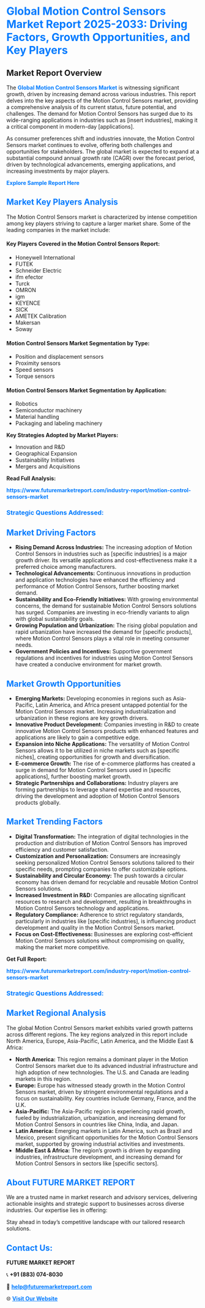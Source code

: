 <h1 style="color: #007BFF;">Global Motion Control Sensors Market Report 2025-2033: Driving Factors, Growth Opportunities, and Key Players</h1>

<section id="overview">
<h2>Market Report Overview</h2>
<p>The <a href="https://www.futuremarketreport.com/industry-report/motion-control-sensors-market" style="color: #007BFF; text-decoration: none;"><strong>Global Motion Control Sensors Market</strong></a> is witnessing significant growth, driven by increasing demand across various industries. This report delves into the key aspects of the Motion Control Sensors market, providing a comprehensive analysis of its current status, future potential, and challenges. The demand for Motion Control Sensors has surged due to its wide-ranging applications in industries such as [insert industries], making it a critical component in modern-day [applications].</p>
<p>As consumer preferences shift and industries innovate, the Motion Control Sensors market continues to evolve, offering both challenges and opportunities for stakeholders. The global market is expected to expand at a substantial compound annual growth rate (CAGR) over the forecast period, driven by technological advancements, emerging applications, and increasing investments by major players.</p>
</section>

<section id="overview">
<p><a href="https://www.futuremarketreport.com/request-sample/reportId=82194" style="color: #007BFF; text-decoration: none;"><strong>Explore Sample Report Here</strong></a></p>
</section>

<section id="key-players">
<h2 style="color: #007BFF;">Market Key Players Analysis</h2>
<p>The Motion Control Sensors market is characterized by intense competition among key players striving to capture a larger market share. Some of the leading companies in the market include:</p>
<h4>Key Players Covered in the Motion Control Sensors Report:</h4>
<ul><li>Honeywell International</li><li>FUTEK</li><li>Schneider Electric</li><li>ifm efector</li><li>Turck</li><li>OMRON</li><li>igm</li><li>KEYENCE</li><li>SICK</li><li>AMETEK Calibration</li><li>Makersan</li><li>Soway</li></ul>
<h4>Motion Control Sensors Market Segmentation by Type:</h4>
<ul><li>Position and displacement sensors</li><li>Proximity sensors</li><li>Speed sensors</li><li>Torque sensors</li></ul>

<h4>Motion Control Sensors Market Segmentation by Application:</h4>
<ul><li>Robotics</li><li>Semiconductor machinery</li><li>Material handling</li><li>Packaging and labeling machinery</li></ul>
<p><strong>Key Strategies Adopted by Market Players:</strong></p>
<ul>
<li>Innovation and R&D</li>
<li>Geographical Expansion</li>
<li>Sustainability Initiatives</li>
<li>Mergers and Acquisitions</li>
</ul>
</section>

<section>
<p><strong>Read Full Analysis: </strong></p><a href="https://www.futuremarketreport.com/industry-report/motion-control-sensors-market" style="color: #007BFF; text-decoration: none;"><strong>https://www.futuremarketreport.com/industry-report/motion-control-sensors-market</strong></a>
<h3 style="color: #007BFF;">Strategic Questions Addressed:</h3>
</section>

<section id="driving-factors">
<h2 style="color: #007BFF;">Market Driving Factors</h2>
<ul>
<li><strong>Rising Demand Across Industries:</strong> The increasing adoption of Motion Control Sensors in industries such as [specific industries] is a major growth driver. Its versatile applications and cost-effectiveness make it a preferred choice among manufacturers.</li>
<li><strong>Technological Advancements:</strong> Continuous innovations in production and application technologies have enhanced the efficiency and performance of Motion Control Sensors, further boosting market demand.</li>
<li><strong>Sustainability and Eco-Friendly Initiatives:</strong> With growing environmental concerns, the demand for sustainable Motion Control Sensors solutions has surged. Companies are investing in eco-friendly variants to align with global sustainability goals.</li>
<li><strong>Growing Population and Urbanization:</strong> The rising global population and rapid urbanization have increased the demand for [specific products], where Motion Control Sensors plays a vital role in meeting consumer needs.</li>
<li><strong>Government Policies and Incentives:</strong> Supportive government regulations and incentives for industries using Motion Control Sensors have created a conducive environment for market growth.</li>
</ul>
</section>

<section id="growth-opportunities">
<h2 style="color: #007BFF;">Market Growth Opportunities</h2>
<ul>
<li><strong>Emerging Markets:</strong> Developing economies in regions such as Asia-Pacific, Latin America, and Africa present untapped potential for the Motion Control Sensors market. Increasing industrialization and urbanization in these regions are key growth drivers.</li>
<li><strong>Innovative Product Development:</strong> Companies investing in R&D to create innovative Motion Control Sensors products with enhanced features and applications are likely to gain a competitive edge.</li>
<li><strong>Expansion into Niche Applications:</strong> The versatility of Motion Control Sensors allows it to be utilized in niche markets such as [specific niches], creating opportunities for growth and diversification.</li>
<li><strong>E-commerce Growth:</strong> The rise of e-commerce platforms has created a surge in demand for Motion Control Sensors used in [specific applications], further boosting market growth.</li>
<li><strong>Strategic Partnerships and Collaborations:</strong> Industry players are forming partnerships to leverage shared expertise and resources, driving the development and adoption of Motion Control Sensors products globally.</li>
</ul>
</section>

<section id="trending-factors">
<h2 style="color: #007BFF;">Market Trending Factors</h2>
<ul>
<li><strong>Digital Transformation:</strong> The integration of digital technologies in the production and distribution of Motion Control Sensors has improved efficiency and customer satisfaction.</li>
<li><strong>Customization and Personalization:</strong> Consumers are increasingly seeking personalized Motion Control Sensors solutions tailored to their specific needs, prompting companies to offer customizable options.</li>
<li><strong>Sustainability and Circular Economy:</strong> The push towards a circular economy has driven demand for recyclable and reusable Motion Control Sensors solutions.</li>
<li><strong>Increased Investment in R&D:</strong> Companies are allocating significant resources to research and development, resulting in breakthroughs in Motion Control Sensors technology and applications.</li>
<li><strong>Regulatory Compliance:</strong> Adherence to strict regulatory standards, particularly in industries like [specific industries], is influencing product development and quality in the Motion Control Sensors market.</li>
<li><strong>Focus on Cost-Effectiveness:</strong> Businesses are exploring cost-efficient Motion Control Sensors solutions without compromising on quality, making the market more competitive.</li>
</ul>
</section>

<section>
<p><strong>Get Full Report: </strong></p><a href="https://www.futuremarketreport.com/industry-report/motion-control-sensors-market" style="color: #007BFF; text-decoration: none;"><strong>https://www.futuremarketreport.com/industry-report/motion-control-sensors-market</strong></a>
<h3 style="color: #007BFF;">Strategic Questions Addressed:</h3>
</section>


<section id="regional-analysis">
<h2 style="color: #007BFF;">Market Regional Analysis</h2>
<p>The global Motion Control Sensors market exhibits varied growth patterns across different regions. The key regions analyzed in this report include North America, Europe, Asia-Pacific, Latin America, and the Middle East & Africa:</p>
<ul>
<li><strong>North America:</strong> This region remains a dominant player in the Motion Control Sensors market due to its advanced industrial infrastructure and high adoption of new technologies. The U.S. and Canada are leading markets in this region.</li>
<li><strong>Europe:</strong> Europe has witnessed steady growth in the Motion Control Sensors market, driven by stringent environmental regulations and a focus on sustainability. Key countries include Germany, France, and the U.K.</li>
<li><strong>Asia-Pacific:</strong> The Asia-Pacific region is experiencing rapid growth, fueled by industrialization, urbanization, and increasing demand for Motion Control Sensors in countries like China, India, and Japan.</li>
<li><strong>Latin America:</strong> Emerging markets in Latin America, such as Brazil and Mexico, present significant opportunities for the Motion Control Sensors market, supported by growing industrial activities and investments.</li>
<li><strong>Middle East & Africa:</strong> The region’s growth is driven by expanding industries, infrastructure development, and increasing demand for Motion Control Sensors in sectors like [specific sectors].</li>
</ul>
</section>

<footer>
<h2 style="color: #007BFF;">About FUTURE MARKET REPORT</h2>
<p>We are a trusted name in market research and advisory services, delivering actionable insights and strategic support to businesses across diverse industries. Our expertise lies in offering:</p>

<p>Stay ahead in today’s competitive landscape with our tailored research solutions.</p>

<h2 style="color: #007BFF;">Contact Us:</h2>
<p><strong>FUTURE MARKET REPORT</strong></p>
<p>📞 <strong>+91 (883) 074-8030</strong></p>
<p>📧 <strong><a href="mailto:help@futuremarketreport.com" style="color: #007BFF;">help@futuremarketreport.com</a></strong></p>
<p>🌐 <strong><a href="https://www.futuremarketreport.com/" style="color: #007BFF;">Visit Our Website</a></strong></p>
</footer>
